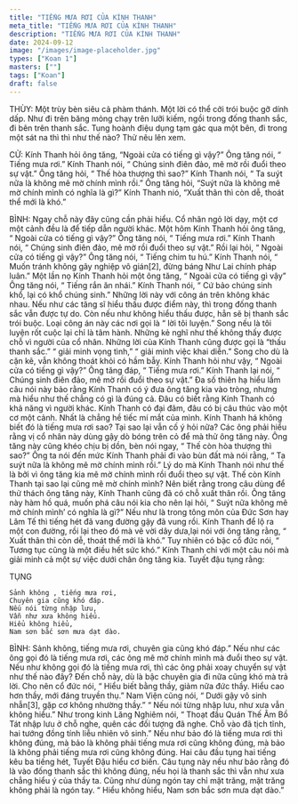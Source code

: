 ```yaml
---
title: "TIẾNG MƯA RƠI CỦA KÍNH THANH"
meta_title: "TIẾNG MƯA RƠI CỦA KÍNH THANH"
description: "TIẾNG MƯA RƠI CỦA KÍNH THANH"
date: 2024-09-12
image: "/images/image-placeholder.jpg"
types: ["Koan 1"]
masters: [""]
tags: ["Koan"]
draft: false
---
```


THÙY: 
Một trùy bèn siêu cả phàm thánh. Một lời có thể cởi trói buộc gỡ dính dấp. Như đi trên băng mỏng chạy trên lưỡi kiếm, ngồi trong đống thanh sắc, đi bên trên thanh sắc. Tung hoành điệu dụng tạm gác qua một bên, đi trong một sát na thì thì như thế nào? Thử nêu lên xem.

CỬ:
Kính Thanh hỏi ông tăng, “Ngoài cửa có tiếng gì vậy?” Ông tăng nói, “ Tiếng mưa rơi.” Kính Thanh nói, “ Chúng sinh điên đảo, mê mờ rồi đuổi theo sự vật.” Ông tăng hỏi, “ Thế hòa thượng thì sao?” Kính Thanh nói, “ Ta suýt nữa là không mê mờ chính mình rồi.” Ông tăng hỏi, “Suýt nữa là không mê mờ chính mình có nghĩa là gì?” Kính Thanh nió, “Xuất thân thì còn dễ, thoát thể mới là khó.”

BÌNH:
Ngay chỗ này đây cũng cần phải hiểu. Cổ nhân ngỏ lời dạy, một cơ một cảnh đều là để tiếp dẫn người khác. Một hôm Kính Thanh hỏi ông tăng, “ Ngoài cửa có tiếng gì vậy?” Ông tăng nói, “ Tiếng mưa rơi.” Kính Thanh nói, “ Chúng sinh điên đảo, mê mờ rồi đuổi theo sự vật.” Rồi lại hỏi, “ Ngoài cửa có tiếng gì vậy?” Ông tăng nói, “ Tiếng chim tu hú.” Kính Thanh nói, “ Muốn tránh không gây nghiệp vô gián[2], đừng báng Như Lai chính pháp luân.” Một lần nọ Kính Thanh hỏi một ông tăng, “ Ngoài cửa có tiếng gì vậy” Ông tăng nói, “ Tiếng rắn ăn nhái.” Kính Thanh nói, “ Cứ bảo chúng sinh khổ, lại có khổ chúng sinh.” Những lời này với công án trên không khác nhau. Nếu như các tăng sĩ hiểu thấu được điểm này, thì trong đống thanh sắc vẫn được tự do. Còn nếu như không hiểu thấu được, hẳn sẽ bị thanh sắc trói buộc.
Loại công án này các nơi gọi là “ lời tôi luyện.” Song nếu là tôi luyện rốt cuộc lại chỉ là tâm hành. Những kẻ nghĩ như thế không thấy được chỗ vì người của cổ nhân. Những lời của Kính Thanh cũng được gọi là “thấu thanh sắc.” “ giải minh vọng tình,” “ giải minh việc khai diễn.” Song cho dù là cặn kẽ, vẫn không thoát khỏi có hầm bẫy.
Kính Thanh hỏi như vậy, “ Ngoài cửa có tiếng gì vậy?” Ông tăng đáp, “ Tiếng mưa rơi.” Kính Thanh lại nói, “ Chúng sinh điên đảo, mê mờ rồi đuổi theo sự vật.” Đa số thiên hạ hiểu lầm câu nói này bảo rằng Kính Thanh có ý đưa ông tăng kia vào tròng, nhưng mà hiểu như thế chẳng có gì là đúng cả. Đâu có biết rằng Kính Thanh có khả năng vì người khác. Kính Thanh có đại đãm, đâu có bị câu thúc vào một cơ một cảnh. Nhất là chẳng hề tiếc mí mắt của mình.
Kính Thanh há không biết đó là tiếng mưa rơi sao? Tại sao lại vẫn cố ý hỏi nữa? Các ông phải hiểu rằng vị cổ nhân này dùng gậy dò bóng trên cỏ để mà thử ông tăng này. Ông tăng này cũng khéo chịu bị dồn, bèn nói ngay, “ Thế còn hòa thượng thì sao?” Ông ta nói đến mức Kính Thanh phải đi vào bùn đất mà nói rằng, “ Ta suýt nữa là không mê mờ chính mình rồi.” Lý do mà Kính Thanh nói như thế là bởi vì ông tăng kia mê mờ chính mình rồi đuổi theo sự vật. Thế còn Kính Thanh tại sao lại cũng mê mờ chính mình? Nên biết rằng trong câu dùng để thử thách ông tăng này, Kính Thanh cũng đã có chỗ xuất thân rồi.
Ông tăng này hàm hồ quá, muốn phá câu nói kia cho nên lại hỏi, “ Suýt nữa không mê mờ chính mình’ có nghĩa là gì?” Nếu như là trong tông môn của Đức Sơn hay Lâm Tế thì tiếng hét đã vang đường gậy đã vung rồi. Kính Thanh để lộ ra một con đường, rồi lại theo đó mà vẽ vời dây dưa,lại nói với ông tăng rằng, “ Xuất thân thì còn dễ, thoát thể mới là khó.” Tuy nhiên có bậc cổ đức nói, “ Tương tục cũng là một điều hết sức khó.” Kính Thanh chỉ với một câu nói mà giải minh cả một sự việc dưới chân ông tăng kia. Tuyết đậu tụng rằng:


TỤNG
```
Sảnh không , tiếng mưa rơi,
Chuyên gia cũng khó đáp.
Nếu nói từng nhập lưu,
Vẫn như xưa không hiểu.
Hiểu không hiểu,
Nam sơn bắc sơn mưa dạt dào.
```

BÌNH: 
Sảnh không, tiếng mưa rơi, chuyên gia cũng khó đáp.” Nếu như các ông gọi đó là tiếng mưa rơi, các ông mê mờ chính mình mà đuổi theo sự vật. Nếu như không gọi đó là tiếng mưa rơi, thì các ông phải xoay chuyển sự vật như thế nào đây? Đến chỗ này, dù là bậc chuyên gia đi nữa cũng khó mà trả lời. Cho nên cổ đức nói, “ Hiểu biết bằng thầy, giảm nữa đức thầy. Hiểu cao hơn thầy, mới đáng truyền thụ.” Nam Viện cũng nói, “ Dưới gậy vô sinh nhẫn[3], gặp cơ không nhường thầy.”
“ Nếu nói từng nhập lưu, như xưa vẫn không hiểu.” Như trong kinh Lăng Nghiêm nói, “ Thoạt đầu Quán Thế Âm Bồ Tát nhập lưu ở chỗ nghe, quên các đối tượng đã nghe. Chỗ vào đã tịch tĩnh, hai tướng đồng tính liễu nhiên vô sinh.” Nếu như bảo đó là tiếng mưa rơi thì không đúng, mà bảo là không phải tiếng mưa rơi cũng không đúng, mà bảo là không phải tiếng mưa rơi cũng không đúng. Hai câu đầu tụng hai tiếng kêu ba tiếng hét, Tuyết Đậu hiểu cơ biến. Câu tụng này nếu như bảo rằng đó là vào đống thanh sắc thì không đúng, nếu họi là thanh sắc thì vẫn như xưa chẳng hiểu ý của thầy ta. Cũng như dùng ngón tay chỉ mặt trăng, mặt trăng không phải là ngón tay. “ Hiểu không hiểu, Nam sơn bắc sơn mưa dạt dào.”
